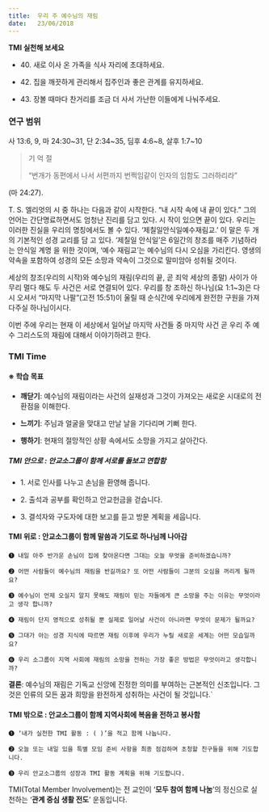 ```yaml
---
title:  우리 주 예수님의 재림
date:   23/06/2018
---
```


**TMI 실천해 보세요**

- 40\. 새로 이사 온 가족을 식사 자리에 초대하세요.

- 42\. 집을 깨끗하게 관리해서 집주인과 좋은 관계를 유지하세요.

- 43\. 장볼 때마다 찬거리를 조금 더 사서 가난한 이들에게 나눠주세요.

### 연구 범위
사 13:6, 9, 마 24:30~31, 단 2:34~35, 딤후 4:6~8, 살후 1:7~10

> <p>기 억 절</p>
> “번개가 동편에서 나서 서편까지 번쩍임같이 인자의 임함도 그러하리라”
  (마 24:27).

T. S. 엘리엇의 시 중 하나는 다음과 같이 시작한다. “내 시작 속에 내
끝이 있다.” 그의 언어는 간단명료하면서도 엄청난 진리를 담고 있다. 시
작이 있으면 끝이 있다. 우리는 이러한 진실을 우리의 명칭에서도 볼 수
있다. ‘제칠일안식일예수재림교.’ 이 말은 두 개의 기본적인 성경 교리를 담
고 있다. ‘제칠일 안식일’은 6일간의 창조를 매주 기념하라는 안식일 계명
을 위한 것이며, ‘예수 재림교’는 예수님의 다시 오심을 가리킨다. 영생의
약속을 포함하여 성경의 모든 소망과 약속이 그것으로 말미암아 성취될
것이다.

세상의 창조(우리의 시작)와 예수님의 재림(우리의 끝, 곧 죄악 세상의
종말) 사이가 아무리 멀다 해도 두 사건은 서로 연결되어 있다. 우리를 창
조하신 하나님(요 1:1~3)은 다시 오셔서 “마지막 나팔”(고전 15:51)이 울릴
때 순식간에 우리에게 완전한 구원을 가져다주실 하나님이시다.

이번 주에 우리는 현재 이 세상에서 일어날 마지막 사건들 중 마지막
사건 곧 우리 주 예수 그리스도의 재림에 대해서 이야기하려고 한다.

### TMI Time

#### ※ 학습 목표

- **깨닫기**: 예수님의 재림이라는 사건의 실재성과 그것이
           가져오는 새로운 시대로의 전환점을 이해한다.

- **느끼기**: 주님과 얼굴을 맞대고 만날 날을 기다리며 기뻐
           한다.

- **행하기**: 현재의 절망적인 상황 속에서도 소망을 가지고
          살아간다.

##### TMI 안으로 : 안교소그룹이 함께 서로를 돌보고 연합함

- 1\. 서로 인사를 나누고
      손님을 환영해 줍니다.

- 2\. 출석과 공부를 확인하고
      안교헌금을 걷습니다.

- 3\. 결석자와 구도자에
      대한 보고를 듣고
      방문 계획을 세웁니다.

#### TMI 위로 : 안교소그룹이 함께 말씀과 기도로 하나님께 나아감

`➊ 내일 아주 반가운 손님이 집에 찾아온다면 그대는 오늘 무엇을 준비하겠습니까?`

`➋ 어떤 사람들이 예수님의 재림을 반길까요? 또 어떤 사람들이 그분의 오심을 꺼리게 될까요?`

`➌ 예수님이 언제 오실지 알지 못해도 재림이 믿는 자들에게 큰 소망을 주는 이유는 무엇이라고 생각
합니까?`

`➍ 재림이 단지 영적으로 성취될 뿐 실제로 일어날 사건이 아니라면 무엇이 문제가 될까요?`

`➎ 그대가 아는 성경 지식에 따르면 재림 이후에 우리가 누릴 새로운 세계는 어떤 모습일까요?`

`➏ 우리 소그룹이 지역 사회에 재림의 소망을 전하는 가장 좋은 방법은 무엇이라고 생각합니까?`

**결론**: 예수님의 재림은 기독교 신앙에 진정한 의미를 부여하는 근본적인 신조입니다. 그것은 인류의
모든 꿈과 희망을 완전하게 성취하는 사건이 될 것입니다.`

#### TMI 밖으로 : 안교소그룹이 함께 지역사회에 복음을 전하고 봉사함

`➊ ‘내가 실천한 TMI 활동 : ( )’을 적고 함께 나눕니다.`

`➋ 오늘 또는 내일 있을 특별 모임 준비 사항을 최종 점검하며 초청할 친구들을 위해 기도합니다.`

`➌ 우리 안교소그룹의 성장과 TMI 활동 계획을 위해 기도합니다.`

TMI(Total Member Involvement)는 전 교인이 ‘**모두 참여 함께 나눔**’의 정신으로 실천하는 ‘**관계 중심 생활 전도**’ 운동입니다.